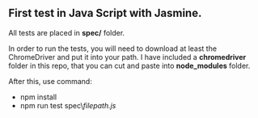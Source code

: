 <h2>First test in Java Script with Jasmine.</h2>

<p>All tests are placed in <b>spec/</b> folder.</p>
<p>In order to run the tests, you will need to download at least the ChromeDriver and put it into your path.
I have included a <b>chromedriver</b> folder in this repo, that you can cut and paste into <b>node_modules</b> folder.</p>
<p>After this, use command:</p>
<ul>
<li>npm install</li>
<li>npm run test spec\<i>filepath.js<i></li>
</ul>
